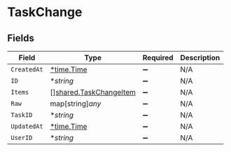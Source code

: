 # TaskChange


## Fields

| Field                                                                   | Type                                                                    | Required                                                                | Description                                                             |
| ----------------------------------------------------------------------- | ----------------------------------------------------------------------- | ----------------------------------------------------------------------- | ----------------------------------------------------------------------- |
| `CreatedAt`                                                             | [*time.Time](https://pkg.go.dev/time#Time)                              | :heavy_minus_sign:                                                      | N/A                                                                     |
| `ID`                                                                    | **string*                                                               | :heavy_minus_sign:                                                      | N/A                                                                     |
| `Items`                                                                 | [][shared.TaskChangeItem](../../../pkg/models/shared/taskchangeitem.md) | :heavy_minus_sign:                                                      | N/A                                                                     |
| `Raw`                                                                   | map[string]*any*                                                        | :heavy_minus_sign:                                                      | N/A                                                                     |
| `TaskID`                                                                | **string*                                                               | :heavy_minus_sign:                                                      | N/A                                                                     |
| `UpdatedAt`                                                             | [*time.Time](https://pkg.go.dev/time#Time)                              | :heavy_minus_sign:                                                      | N/A                                                                     |
| `UserID`                                                                | **string*                                                               | :heavy_minus_sign:                                                      | N/A                                                                     |